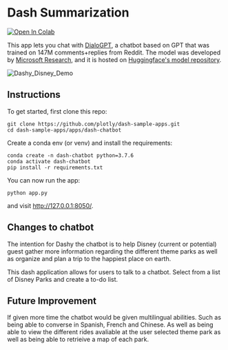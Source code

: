 # Dash Summarization
[![Open In Colab](https://colab.research.google.com/assets/colab-badge.svg)](https://colab.research.google.com/github/plotly/dash-sample-apps/blob/master/apps/dash-chatbot/ColabDemo.ipynb)

This app lets you chat with [DialoGPT](https://huggingface.co/transformers/model_doc/dialogpt.html), a chatbot based on GPT that was trained on 147M comments+replies from Reddit. The model was developed by [Microsoft Research](https://github.com/microsoft/DialoGPT), and it is hosted on [Huggingface's model repository](https://huggingface.co/microsoft/DialoGPT-large).

![Dashy_Disney_Demo](https://github.com/Vi-Data/NLP_BOT/blob/main/Dashy_Disney_Demo.gif)
## Instructions


To get started, first clone this repo:
```
git clone https://github.com/plotly/dash-sample-apps.git
cd dash-sample-apps/apps/dash-chatbot
```

Create a conda env (or venv) and install the requirements:
```
conda create -n dash-chatbot python=3.7.6
conda activate dash-chatbot
pip install -r requirements.txt
```

You can now run the app:
```
python app.py
```

and visit http://127.0.0.1:8050/.


## Changes to chatbot

The intention for Dashy the chatbot is to help Disney (current or potential) guest gather more information regarding the different theme parks as well as organize and plan a trip to the happiest place on earth. 

This dash application allows for users to talk to a chatbot. Select from a list of Disney Parks and create a to-do list. 

## Future Improvement
If given more time the chatbot would be given multilingual abilities. Such as being able to converse in Spanish, French and Chinese. As well as being able to view the different rides avaliable at the user selected theme park as well as being able to retrieive a map of each park. 
